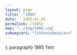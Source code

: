 ```yaml
---
layout: page
title:  "1985"
date:   1985-01-01
permalink: /1985/
map: "../img/1985.svg"
subwaycars: "linktosubwaycars"
---
```

{:.paragraph}
1985 Text